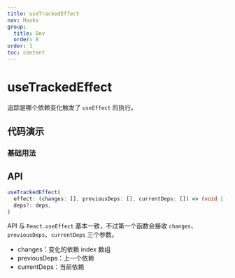 ```yaml
---
title: useTrackedEffect
nav: Hooks
group:
  title: Dev
  order: 8
order: 1
toc: content
---
```


# useTrackedEffect

追踪是哪个依赖变化触发了 `useEffect` 的执行。

## 代码演示

### 基础用法

<code src="./demo/demo1.tsx"></code>

## API

```typescript
useTrackedEffect(
  effect: (changes: [], previousDeps: [], currentDeps: []) => (void | (() => void | undefined)),
  deps?: deps,
)
```

API 与 `React.useEffect` 基本一致，不过第一个函数会接收 `changes`、`previousDeps`、`currentDeps` 三个参数。

- changes：变化的依赖 index 数组
- previousDeps：上一个依赖
- currentDeps：当前依赖
